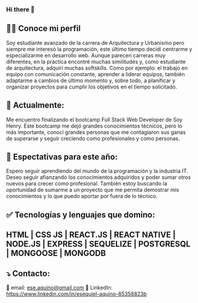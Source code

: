 ### Hi there 👋

<!--
**EseAH/EseAH** is a ✨ _special_ ✨ repository because its `README.md` (this file) appears on your GitHub profile.

Here are some ideas to get you started:

- 🔭 I’m currently working on ...
- 🌱 I’m currently learning ...
- 👯 I’m looking to collaborate on ...
- 🤔 I’m looking for help with ...
- 💬 Ask me about ...
- 📫 How to reach me: ...
- 😄 Pronouns: ...
- ⚡ Fun fact: ...
-->
## 🧑‍🎓 Conoce mi perfil
Soy estudiante avanzado de la carrera de Arquitectura y Urbanismo pero siempre me interesó la programación, este último tiempo decidí centrarme y especializarme en desarrollo web. Aunque parecen carreras muy diferentes, en la práctica encontré muchas similitudes y, como estudiante de arquitectura, adquirí muchas softskills. Como por ejemplo: el trabajo en equipo con comunicación constante, aprender a liderar equipos, también adaptarme a cambios de último momento y, sobre todo, a planificar y organizar proyectos para cumplir los objetivos en el tiempo solicitado.
## 🌱 Actualmente:
Me encuentro finalizando el bootcamp Full Stack Web Developer de Soy Henry. Este bootcamp me dejó grandes conocimientos técnicos, pero lo más importante, conocí grandes personas que me contagiaron sus ganas de superarse y seguir creciendo como profesionales y como personas.
## 🌠 Espectativas para este año:
Espero seguir aprendiendo del mundo de la programación y la industria IT. Deseo seguir afianzando los conocimientos adquiridos y poder sumar otros nuevos para crecer como profesional. También estoy buscando la oportunidad de sumarme a un proyecto que me permita demostrar mis conocimientos y lo que puedo aportar por fuera de lo técnico.
## ✅ Tecnologías y lenguajes que domino:
## HTML | CSS JS | REACT.JS | REACT NATIVE | NODE.JS | EXPRESS | SEQUELIZE | POSTGRESQL | MONGOOSE | MONGODB
## ⤵️ Contacto:
📩 email: ese.aquino@gmail.com
👤 LinkedIn: https://www.linkedin.com/in/esequiel-aquino-85358823b
